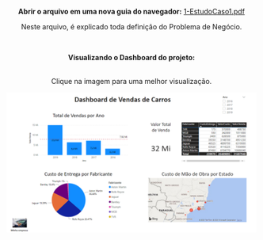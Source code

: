<html>
<body>


<center>
 
<b>Abrir o arquivo em uma nova guia do navegador:</b> <a href="https://github.com/Wenceslau93/Data-Science-e-BI/blob/master/Power%20BI%202.0/Venda%20de%20Carros/1-EstudoCaso1.pdf">1-EstudoCaso1.pdf</a>

Neste arquivo, é explicado toda definição do Problema de Negócio.

</br>

<b>Visualizando o Dashboard do projeto:</b></br></br>

Clique na imagem para uma melhor visualização.

<img src="https://github.com/Wenceslau93/Power_BI/blob/main/Venda%20de%20Carros/Print.PNG?raw=true" alt="sometext"></br></br>

</center>

</body>
</html>
